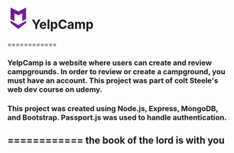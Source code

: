 # ![logo](https://github.com/adam-p/markdown-here/raw/master/src/common/images/icon48.png "YelpCamp Logo") YelpCamp

============
### YelpCamp is a website where users can create and review campgrounds. In order to review or create a campground, you must have an account. This project was part of colt Steele's web dev course on udemy.

### This project was created using Node.js, Express, MongoDB, and Bootstrap. Passport.js was used to handle authentication.
============
the book of the lord is with you
-----------
